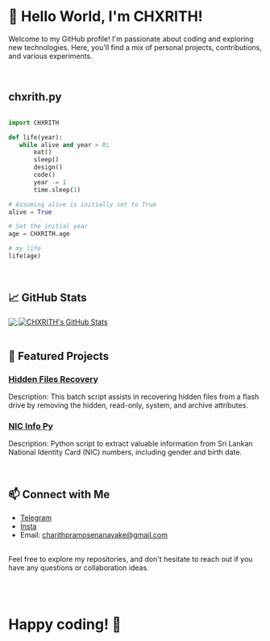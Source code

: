 <!-- CHXRITH's GitHub Profile -->

# 👋 Hello World, I'm CHXRITH!

Welcome to my GitHub profile! I'm passionate about coding and exploring new technologies. Here, you'll find a mix of personal projects, contributions, and various experiments.

</br>

 ## chxrith.py
 ```python

import CHXRITH

def life(year):
    while alive and year > 0:
        eat()
        sleep()
        design()
        code()
        year -= 1
        time.sleep(1)

# Assuming alive is initially set to True
alive = True

# Set the initial year
age = CHXRITH.age

# my life
life(age)

 ```
 </br>

## 📈 GitHub Stats

<!-- GitHub Stats Cards -->
<a href="https://github.com/CHXRITH">
  <img align="center" src="https://github-readme-stats.vercel.app/api/top-langs/?username=CHXRITH&hide=java,html,tex&title_color=ffffff&text_color=c9cacc&icon_color=2bbc8a&bg_color=1d1f21&langs_count=3" />
</a>
<a href="https://github.com/CHXRITH">
  <img align="center" src="https://github-readme-stats.vercel.app/api?username=CHXRITH&show_icons=true&line_height=27&count_private=true&title_color=ffffff&text_color=c9cacc&icon_color=2bbc8a&bg_color=1d1f21" alt="CHXRITH's GitHub Stats" />
</a>

</br>
</br>

## 🚀 Featured Projects

### [Hidden Files Recovery](https://github.com/CHXRITH/Hidden-Files-Recovery)

Description: This batch script assists in recovering hidden files from a flash drive by removing the hidden, read-only, system, and archive attributes.

### [NIC Info Py](https://github.com/CHXRITH/NIC-info-Py)

Description: Python script to extract valuable information from Sri Lankan National Identity Card (NIC) numbers, including gender and birth date.

</br>

## 📫 Connect with Me

- [Telegram](https://t.me/blogbychxrith)
- [Insta](https://www.instagram.com/@chxrith_)
- Email: charithpramosenanayake@gmail.com

</br>
Feel free to explore my repositories, and don't hesitate to reach out if you have any questions or collaboration ideas. 

</br></br>

# Happy coding! 👾
</br>
